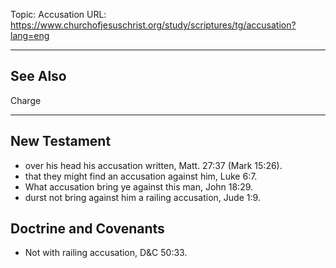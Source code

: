 Topic: Accusation
URL: https://www.churchofjesuschrist.org/study/scriptures/tg/accusation?lang=eng

---

## See Also

Charge

---

## New Testament

- over his head his accusation written, Matt. 27:37 (Mark 15:26).
- that they might find an accusation against him, Luke 6:7.
- What accusation bring ye against this man, John 18:29.
- durst not bring against him a railing accusation, Jude 1:9.

## Doctrine and Covenants

- Not with railing accusation, D&C 50:33.

